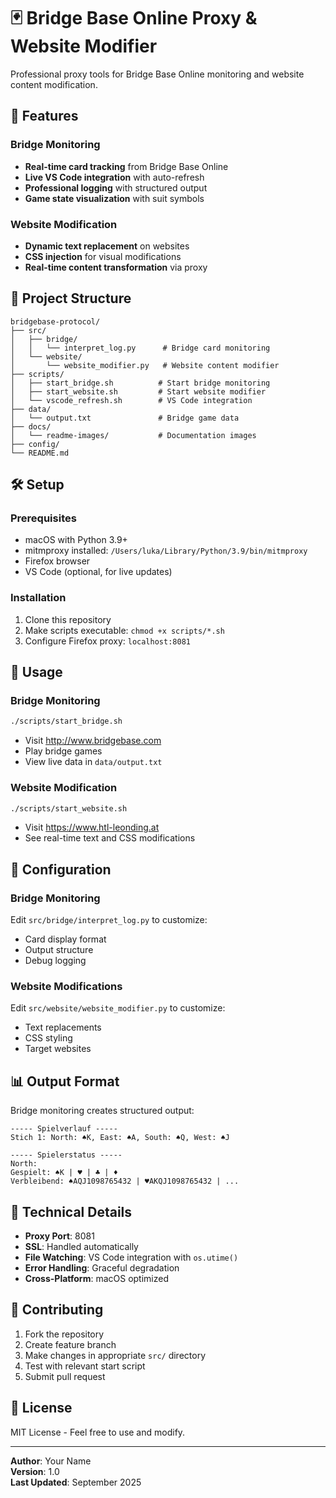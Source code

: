 # 🃏 Bridge Base Online Proxy & Website Modifier

Professional proxy tools for Bridge Base Online monitoring and website content modification.

## 🚀 Features

### Bridge Monitoring
- **Real-time card tracking** from Bridge Base Online
- **Live VS Code integration** with auto-refresh
- **Professional logging** with structured output
- **Game state visualization** with suit symbols

### Website Modification  
- **Dynamic text replacement** on websites
- **CSS injection** for visual modifications
- **Real-time content transformation** via proxy

## 📁 Project Structure

```
bridgebase-protocol/
├── src/
│   ├── bridge/
│   │   └── interpret_log.py      # Bridge card monitoring
│   └── website/
│       └── website_modifier.py   # Website content modifier
├── scripts/
│   ├── start_bridge.sh          # Start bridge monitoring
│   ├── start_website.sh         # Start website modifier
│   └── vscode_refresh.sh        # VS Code integration
├── data/
│   └── output.txt               # Bridge game data
├── docs/
│   └── readme-images/           # Documentation images
├── config/
└── README.md
```

## 🛠️ Setup

### Prerequisites
- macOS with Python 3.9+
- mitmproxy installed: `/Users/luka/Library/Python/3.9/bin/mitmproxy`
- Firefox browser
- VS Code (optional, for live updates)

### Installation
1. Clone this repository
2. Make scripts executable: `chmod +x scripts/*.sh`
3. Configure Firefox proxy: `localhost:8081`

## 🎯 Usage

### Bridge Monitoring
```bash
./scripts/start_bridge.sh
```
- Visit http://www.bridgebase.com
- Play bridge games
- View live data in `data/output.txt`

### Website Modification
```bash
./scripts/start_website.sh
```
- Visit https://www.htl-leonding.at
- See real-time text and CSS modifications

## 🔧 Configuration

### Bridge Monitoring
Edit `src/bridge/interpret_log.py` to customize:
- Card display format
- Output structure
- Debug logging

### Website Modifications
Edit `src/website/website_modifier.py` to customize:
- Text replacements
- CSS styling
- Target websites

## 📊 Output Format

Bridge monitoring creates structured output:
```
----- Spielverlauf -----
Stich 1: North: ♠K, East: ♠A, South: ♠Q, West: ♠J

----- Spielerstatus -----
North:
Gespielt: ♠K | ♥ | ♣ | ♦
Verbleibend: ♠AQJ1098765432 | ♥AKQJ1098765432 | ...
```

## 🔧 Technical Details

- **Proxy Port**: 8081
- **SSL**: Handled automatically
- **File Watching**: VS Code integration with `os.utime()`
- **Error Handling**: Graceful degradation
- **Cross-Platform**: macOS optimized

## 🤝 Contributing

1. Fork the repository
2. Create feature branch
3. Make changes in appropriate `src/` directory
4. Test with relevant start script
5. Submit pull request

## 📝 License

MIT License - Feel free to use and modify.

---

**Author**: Your Name  
**Version**: 1.0  
**Last Updated**: September 2025